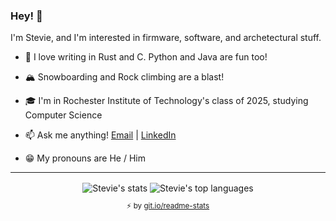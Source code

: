 ### Hey! 👋

I'm Stevie, and I'm interested in firmware, software, and archetectural stuff.

- 💖 I love writing in Rust and C. Python and Java are fun too!

- 🏔 Snowboarding and Rock climbing are a blast!

- 🎓 I'm in Rochester Institute of Technology's class of 2025, studying Computer Science

- 📫 Ask me anything! <a href="mailto: sda1341@rit.edu">Email</a> | <a href="https://www.linkedin.com/in/stevie-alvarez/">LinkedIn</a>

- 😁 My pronouns are He / Him

<hr>

<div align="center">
  <div>
    <img align="center" src="https://github-readme-stats.vercel.app/api?username=Shiztev&layout=compact&cache_seconds=300&include_all_commits=true&count_private=false&line_height=27&theme=radical&show_icons=true&hide_border=true" alt="Stevie's stats"/>
    <img align="center" src="https://github-readme-stats.vercel.app/api/top-langs/?username=Shiztev&layout=compact&theme=radical&cache_seconds=300&hide_border=true" alt="Stevie's top languages"/>
    </br>
    <sub><p align="center">⚡️ by <a target="_blank" href="https://git.io/readme-stats">git.io/readme-stats</a></p></sub>
  <div>
</div>
